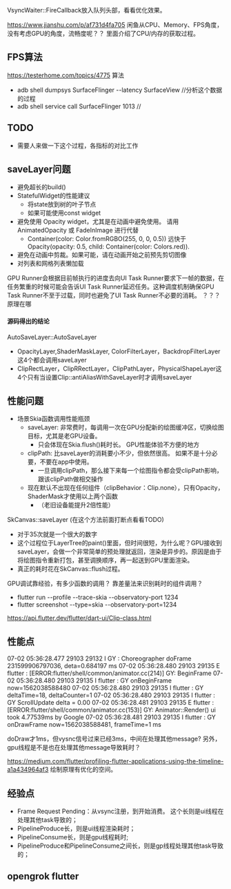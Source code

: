 VsyncWaiter::FireCallback放入队列头部，看看优化效果。


https://www.jianshu.com/p/af731d4fa705
闲鱼从CPU、Memory、FPS角度，没有考虑GPU的角度，流畅度呢？？ 里面介绍了CPU/内存的获取过程。

## FPS算法
https://testerhome.com/topics/4775 算法

- adb shell dumpsys SurfaceFlinger --latency SurfaceView  //分析这个数据的过程
- adb shell service call SurfaceFlinger 1013 //


## TODO

- 需要人来做一下这个过程，各指标的对比工作

## saveLayer问题

- 避免超长的build()
- StatefulWidget的性能建议
  - 将state放到树的叶子节点
  - 如果可能使用const widget
- 避免使用 Opacity widget，尤其是在动画中避免使用。 请用 AnimatedOpacity 或 FadeInImage 进行代替
  - Container(color: Color.fromRGBO(255, 0, 0, 0.5)) 远快于 Opacity(opacity: 0.5, child: Container(color: Colors.red)).
- 避免在动画中剪裁。如果可能，请在动画开始之前预先剪切图像
- 对列表和网格列表懒加载




GPU Runner会根据目前帧执行的进度去向UI Task Runner要求下一帧的数据，在任务繁重的时候可能会告诉UI Task Runner延迟任务。这种调度机制确保GPU Task Runner不至于过载，同时也避免了UI Task Runner不必要的消耗。 ？？？ 原理在哪



#### 源码得出的结论

AutoSaveLayer::AutoSaveLayer

- OpacityLayer,ShaderMaskLayer, ColorFilterLayer，BackdropFilterLayer这4个都会调用saveLayer
- ClipRectLayer，ClipRRectLayer，ClipPathLayer，PhysicalShapeLayer这4个只有当设置Clip::antiAliasWithSaveLayer时才调用saveLayer


## 性能问题

- 场景Skia函数调用性能瓶颈
  - saveLayer: 非常费时，每调用一次在GPU分配新的绘图缓冲区，切换绘图目标，尤其是老GPU设备。
    - 只会体现在Skia.flush()耗时长。 GPU性能体验不方便的地方
  - clipPath: 比saveLayer的消耗要小不少，但依然很高。 如果不是十分必要，不要在app中使用。
    - 一旦调用clipPath，那么接下来每一个绘图指令都会受clipPath影响，跟该clipPath做相交操作
  - 现在默认不出现在任何组件（clipBehavior：Clip.none），只有Opacity，ShaderMask才使用以上两个函数
    - （老旧设备能提升2倍性能）

SkCanvas::saveLayer (在这个方法前面打断点看看TODO)
  - 对于35次就是一个很大的数字
  - 这个过程位于LayerTree的paint()里面，但时间很短，为什么呢？GPU接收到saveLayer，会做一个非常简单的预处理就返回，渲染是异步的。原因是由于将绘图指令重新打包，甚至调换顺序，再一起送到GPU里面渲染。
  - 真正的耗时花在SkCanvas::flush过程。  

GPU调试靠经验，有多少函数的调用？
靠差量法来识别耗时的组件调用？

- flutter run --profile --trace-skia --observatory-port 1234
- flutter screenshot --type=skia --observatory-port=1234

https://api.flutter.dev/flutter/dart-ui/Clip-class.html

## 性能点

07-02 05:36:28.477 29103 29132 I GY      : Choreographer doFrame 231599906797036, deta=0.684197 ms
07-02 05:36:28.480 29103 29135 E flutter : [ERROR:flutter/shell/common/animator.cc(214)] GY: BeginFrame
07-02 05:36:28.480 29103 29135 I flutter : GY onBeginFrame now=1562038588480
07-02 05:36:28.480 29103 29135 I flutter : GY deltaTime=18, deltaCounter=1
07-02 05:36:28.480 29103 29135 I flutter : GY ScrollUpdate delta = 0.00
07-02 05:36:28.481 29103 29135 E flutter : [ERROR:flutter/shell/common/animator.cc(153)] GY: Animator::Render() ui took 4.77539ms by Google
07-02 05:36:28.481 29103 29135 I flutter : GY onDrawFrame now=1562038588481, frameTime=1 ms

doDraw才1ms，但vysnc信号过来已经3ms，中间在处理其他message?
另外，gpu线程是不是也在处理其他message导致耗时？


https://medium.com/flutter/profiling-flutter-applications-using-the-timeline-a1a434964af3 绘制原理有优化的空间。


## 经验点

- Frame Request Pending：从vsync注册，到开始消费。 这个长则是ui线程在处理其他task导致的；
- PipelineProduce长，则是ui线程渲染耗时；
- PipelineConsume长，则是gpu线程耗时;
- PipelineProduce和PipelineConsume之间长，则是gp线程处理其他task导致的；


## opengrok flutter
